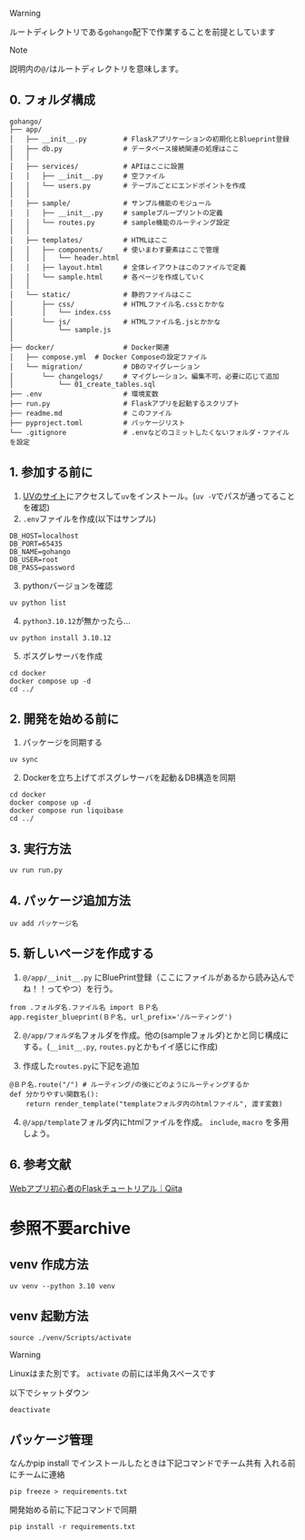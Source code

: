 > [!WARNING]
> ルートディレクトリである`gohango`配下で作業することを前提としています

> [!NOTE]
> 説明内の`@/`はルートディレクトリを意味します。


## 0. フォルダ構成
```
gohango/
├── app/
│   ├── __init__.py         # Flaskアプリケーションの初期化とBlueprint登録
│   ├── db.py               # データベース接続関連の処理はここ
│   │
│   ├── services/           # APIはここに設置
│   │   ├── __init__.py     # 空ファイル
│   │   └── users.py        # テーブルごとにエンドポイントを作成
│   │
│   ├── sample/             # サンプル機能のモジュール
│   │   ├── __init__.py     # sampleブループリントの定義
│   │   └── routes.py       # sample機能のルーティング設定
│   │
│   ├── templates/          # HTMLはここ
│   │   ├── components/     # 使いまわす要素はここで管理
│   │   │   └── header.html
│   │   ├── layout.html     # 全体レイアウトはこのファイルで定義
│   │   └── sample.html     # 各ページを作成していく
│   │
│   └── static/             # 静的ファイルはここ
│       ├── css/            # HTMLファイル名.cssとかかな
│       │   └── index.css
│       └── js/             # HTMLファイル名.jsとかかな
│           └── sample.js  
│
├── docker/                 # Docker関連
│   ├── compose.yml  # Docker Composeの設定ファイル
│   └── migration/          # DBのマイグレーション
│       └── changelogs/     # マイグレーション。編集不可。必要に応じて追加
│           └── 01_create_tables.sql
├── .env                    # 環境変数
├── run.py                  # Flaskアプリを起動するスクリプト
├── readme.md               # このファイル
├── pyproject.toml          # パッケージリスト
└── .gitignore              # .envなどのコミットしたくないフォルダ・ファイルを設定
```

## 1. 参加する前に
1. [UVのサイト](https://docs.astral.sh/uv/getting-started/installation/)にアクセスして`uv`をインストール。(`uv -V`でパスが通ってることを確認)
2. `.env`ファイルを作成(以下はサンプル)
```
DB_HOST=localhost
DB_PORT=65435
DB_NAME=gohango
DB_USER=root
DB_PASS=password
```

3. pythonバージョンを確認
```
uv python list
```
4. `python3.10.12`が無かったら...
```
uv python install 3.10.12
```

5. ポスグレサーバを作成
```
cd docker
docker compose up -d
cd ../
```

## 2. 開発を始める前に
1. パッケージを同期する
```
uv sync
```

2. Dockerを立ち上げてポスグレサーバを起動＆DB構造を同期
```
cd docker
docker compose up -d
docker compose run liquibase
cd ../
```

## 3. 実行方法
```
uv run run.py
```

## 4. パッケージ追加方法
```
uv add パッケージ名
```

## 5. 新しいページを作成する
1. `@/app/__init__.py` にBluePrint登録（ここにファイルがあるから読み込んでね！！ってやつ）を行う。
  ```
  from .フォルダ名.ファイル名 import ＢＰ名
  app.register_blueprint(ＢＰ名, url_prefix='/ルーティング')
  ```
2. `@/app/フォルダ名`フォルダを作成。他の(sampleフォルダ)とかと同じ構成にする。(`__init__.py`, `routes.py`とかもイイ感じに作成)

3. 作成した`routes.py`に下記を追加
  ```
  @ＢＰ名.route("/") # ルーティング/の後にどのようにルーティングするか
  def 分かりやすい関数名():
      return render_template("templateフォルダ内のhtmlファイル", 渡す変数)
  ```

4. `@/app/template`フォルダ内にhtmlファイルを作成。
  `include`, `macro` を多用しよう。

## 6. 参考文献
[Webアプリ初心者のFlaskチュートリアル｜Qiita](https://qiita.com/usaitoen/items/0184973e9de0ea9011ed)


# 参照不要archive

## venv 作成方法
```
uv venv --python 3.10 venv
```

## venv 起動方法

```
source ./venv/Scripts/activate
```

> [!WARNING]
> Linuxはまた別です。 
> `activate` の前には半角スペースです

以下でシャットダウン
```
deactivate
```

## パッケージ管理

なんかpip install でインストールしたときは下記コマンドでチーム共有
入れる前にチームに連絡
```
pip freeze > requirements.txt
```

開発始める前に下記コマンドで同期
```
pip install -r requirements.txt
```

